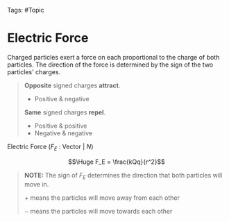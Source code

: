 Tags: #Topic 

# Electric Force

Charged particles exert a force on each proportional to the charge of both particles. The direction of the force is determined by the sign of the two particles' charges.

> **Opposite** signed charges **attract**.
>   
> - Positive & negative
>  
> **Same** signed charges  **repel**.
> 
> - Positive & positive
> - Negative & negative 

Electric Force ($F_E$ : Vector | $N$)

$$\Huge F_E = \frac{kQq}{r^2}$$

> **NOTE:**
> The sign of $F_E$ determines the direction that both particles will move in.
> 
> $+$ means the particles will move away from each other
> 
> $-$ means the particles will move towards each other